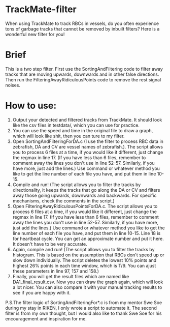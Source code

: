 # TrackMate-filter
When using TrackMate to track RBCs in vessels, do you often experience tons of garbage tracks that cannot be removed by inbuilt filters? Here is a wonderful new filter for you!

# Brief
This is a two step filter. First use the SortingAndFiltering code to filter away tracks that are moving upwards, downwards and in other false directions. Then run the FilteringAwayRidiculousPoints code to remove the rest signal noises.

# How to use:
1. Output your detected and filtered tracks from TrackMate. It should look like the csv files in testdata/, which you can use for practice.
2. You can use the speed and time in the original file to draw a graph, which will look like shit, then you can ture to my filter.
3. Open SortingAndFilteringForDA.c (I use the filter to process RBC data in zebrafish, DA and CV are vessel names of zebrafish.). The script allows you to process 6 files at a time, if you would like it different, just change the regmax in line 17. (If you have less than 6 files, remember to comment away the lines you don't use in line 52-57. Similarly, if you have more, just add the lines.) Use command or whatever method you like to get the line number of each file you have, and put them in line 10-15.
4. Compile and run! (The script allows you to filter the tracks by directionality, it keeps the tracks that go along the DA or CV and filters away those going upwards, downwards and backwards. For specific mechanisms, check the comments in the script.)
5. Open FilteringAwayRidiculousPointsForDA.c. The script allows you to process 6 files at a time, if you would like it different, just change the regmax in line 17. (If you have less than 6 files, remember to comment away the lines you don't use in line 52-57. Similarly, if you have more, just add the lines.) Use command or whatever method you like to get the line number of each file you have, and put them in line 10-15. Line 18 is for heartbeat cycle. You can get an approximate number and put it here. It doesn't have to be very accurate.
6. Again, compile and run! (The script allows you to filter the tracks by histogram. This is based on the assumption that RBCs don't speed up or slow down individually. The script deletes the lowest 10% points and highest 26% points in each time window, which is T/9. You can ajust these parameters in line 97, 157 and 158.)
7. Finally, you will get the result files which are named like DA1_final_result.csv. Now you can draw the graph again, which will look a lot nicer. You can also compare it with your manual tracking results to see if you are happy with it.

P.S.The filter logic of SortingAndFilteringFor*.c is from my mentor Swe Soe during my stay in RIKEN, I only wrote a script to automate it. The second filter is from my own thought, but I would also like to thank Swe Soe for his encouragement and inspiration for me.
